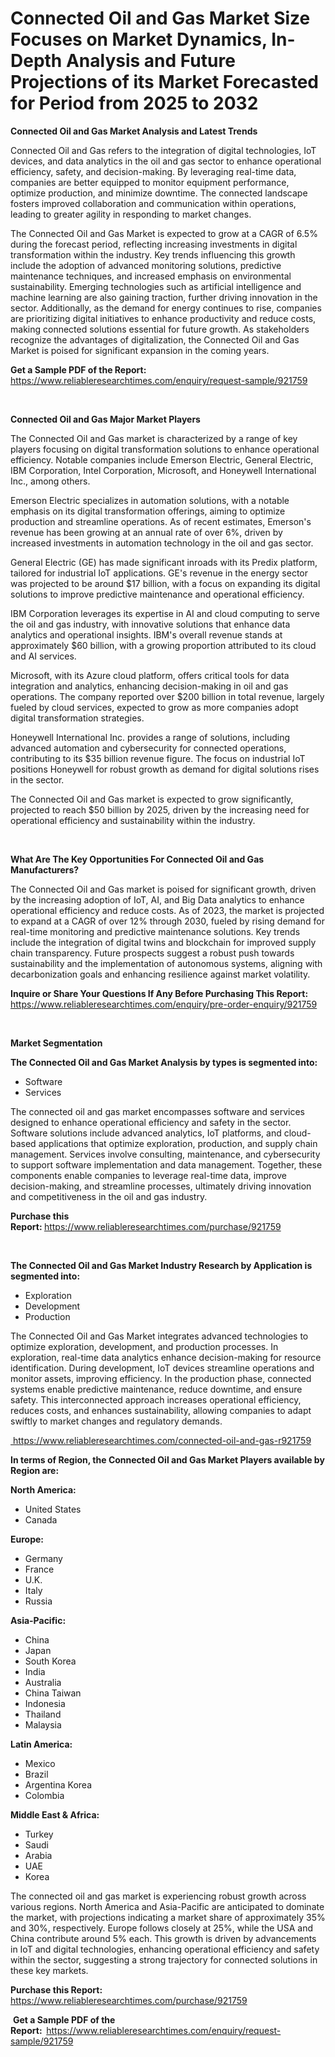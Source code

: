 <p><h1>Connected Oil and Gas Market Size Focuses on Market Dynamics, In-Depth Analysis and Future Projections of its Market Forecasted for Period from 2025 to 2032</h1></p><p><strong>Connected Oil and Gas Market Analysis and Latest Trends</strong></p>
<p><p>Connected Oil and Gas refers to the integration of digital technologies, IoT devices, and data analytics in the oil and gas sector to enhance operational efficiency, safety, and decision-making. By leveraging real-time data, companies are better equipped to monitor equipment performance, optimize production, and minimize downtime. The connected landscape fosters improved collaboration and communication within operations, leading to greater agility in responding to market changes.</p><p>The Connected Oil and Gas Market is expected to grow at a CAGR of 6.5% during the forecast period, reflecting increasing investments in digital transformation within the industry. Key trends influencing this growth include the adoption of advanced monitoring solutions, predictive maintenance techniques, and increased emphasis on environmental sustainability. Emerging technologies such as artificial intelligence and machine learning are also gaining traction, further driving innovation in the sector. Additionally, as the demand for energy continues to rise, companies are prioritizing digital initiatives to enhance productivity and reduce costs, making connected solutions essential for future growth. As stakeholders recognize the advantages of digitalization, the Connected Oil and Gas Market is poised for significant expansion in the coming years.</p></p>
<p><strong>Get a Sample PDF of the Report:&nbsp;</strong> <a href="https://www.reliableresearchtimes.com/enquiry/request-sample/921759?utm_campaign=2794&utm_medium=2&utm_source=Github&utm_content=ia&utm_term=18042025&utm_id=connected-oil-and-gas">https://www.reliableresearchtimes.com/enquiry/request-sample/921759</a></p>
<p>&nbsp;</p>
<p><strong>Connected Oil and Gas Major Market Players</strong></p>
<p><p>The Connected Oil and Gas market is characterized by a range of key players focusing on digital transformation solutions to enhance operational efficiency. Notable companies include Emerson Electric, General Electric, IBM Corporation, Intel Corporation, Microsoft, and Honeywell International Inc., among others.</p><p>Emerson Electric specializes in automation solutions, with a notable emphasis on its digital transformation offerings, aiming to optimize production and streamline operations. As of recent estimates, Emerson's revenue has been growing at an annual rate of over 6%, driven by increased investments in automation technology in the oil and gas sector.</p><p>General Electric (GE) has made significant inroads with its Predix platform, tailored for industrial IoT applications. GE's revenue in the energy sector was projected to be around $17 billion, with a focus on expanding its digital solutions to improve predictive maintenance and operational efficiency.</p><p>IBM Corporation leverages its expertise in AI and cloud computing to serve the oil and gas industry, with innovative solutions that enhance data analytics and operational insights. IBM's overall revenue stands at approximately $60 billion, with a growing proportion attributed to its cloud and AI services.</p><p>Microsoft, with its Azure cloud platform, offers critical tools for data integration and analytics, enhancing decision-making in oil and gas operations. The company reported over $200 billion in total revenue, largely fueled by cloud services, expected to grow as more companies adopt digital transformation strategies.</p><p>Honeywell International Inc. provides a range of solutions, including advanced automation and cybersecurity for connected operations, contributing to its $35 billion revenue figure. The focus on industrial IoT positions Honeywell for robust growth as demand for digital solutions rises in the sector.</p><p>The Connected Oil and Gas market is expected to grow significantly, projected to reach $50 billion by 2025, driven by the increasing need for operational efficiency and sustainability within the industry.</p></p>
<p>&nbsp;</p>
<p><strong>What Are The Key Opportunities For Connected Oil and Gas Manufacturers?</strong></p>
<p><p>The Connected Oil and Gas market is poised for significant growth, driven by the increasing adoption of IoT, AI, and Big Data analytics to enhance operational efficiency and reduce costs. As of 2023, the market is projected to expand at a CAGR of over 12% through 2030, fueled by rising demand for real-time monitoring and predictive maintenance solutions. Key trends include the integration of digital twins and blockchain for improved supply chain transparency. Future prospects suggest a robust push towards sustainability and the implementation of autonomous systems, aligning with decarbonization goals and enhancing resilience against market volatility.</p></p>
<p><strong>Inquire or Share Your Questions If Any Before Purchasing This Report:</strong> <a href="https://www.reliableresearchtimes.com/enquiry/pre-order-enquiry/921759?utm_campaign=2794&utm_medium=2&utm_source=Github&utm_content=ia&utm_term=18042025&utm_id=connected-oil-and-gas">https://www.reliableresearchtimes.com/enquiry/pre-order-enquiry/921759</a></p>
<p>&nbsp;</p>
<p><strong>Market Segmentation</strong></p>
<p><strong>The Connected Oil and Gas Market Analysis by types is segmented into:</strong></p>
<p><ul><li>Software</li><li>Services</li></ul></p>
<p><p>The connected oil and gas market encompasses software and services designed to enhance operational efficiency and safety in the sector. Software solutions include advanced analytics, IoT platforms, and cloud-based applications that optimize exploration, production, and supply chain management. Services involve consulting, maintenance, and cybersecurity to support software implementation and data management. Together, these components enable companies to leverage real-time data, improve decision-making, and streamline processes, ultimately driving innovation and competitiveness in the oil and gas industry.</p></p>
<p><strong>Purchase this Report:&nbsp;</strong><a href="https://www.reliableresearchtimes.com/purchase/921759?utm_campaign=2794&utm_medium=2&utm_source=Github&utm_content=ia&utm_term=18042025&utm_id=connected-oil-and-gas">https://www.reliableresearchtimes.com/purchase/921759</a></p>
<p>&nbsp;</p>
<p><strong>The Connected Oil and Gas Market Industry Research by Application is segmented into:</strong></p>
<p><ul><li>Exploration</li><li>Development</li><li>Production</li></ul></p>
<p><p>The Connected Oil and Gas Market integrates advanced technologies to optimize exploration, development, and production processes. In exploration, real-time data analytics enhance decision-making for resource identification. During development, IoT devices streamline operations and monitor assets, improving efficiency. In the production phase, connected systems enable predictive maintenance, reduce downtime, and ensure safety. This interconnected approach increases operational efficiency, reduces costs, and enhances sustainability, allowing companies to adapt swiftly to market changes and regulatory demands.</p></p>
<p><a href="https://www.reliableresearchtimes.com/connected-oil-and-gas-r921759?utm_campaign=2794&utm_medium=2&utm_source=Github&utm_content=ia&utm_term=18042025&utm_id=connected-oil-and-gas">&nbsp;https://www.reliableresearchtimes.com/connected-oil-and-gas-r921759</a></p>
<p><strong>In terms of Region, the Connected Oil and Gas Market Players available by Region are:</strong></p>
<p>
    <p> <strong> North America: </strong>
        <ul>
            <li>United States</li>
            <li>Canada</li>
        </ul>
        </p> 
    <p> <strong> Europe: </strong>
        <ul>
            <li>Germany</li>
            <li>France</li>
            <li>U.K.</li>
            <li>Italy</li>
            <li>Russia</li>
        </ul>
        </p> 
    <p> <strong> Asia-Pacific: </strong>
        <ul>
            <li>China</li>
            <li>Japan</li>
            <li>South Korea</li>
            <li>India</li>
            <li>Australia</li>
            <li>China Taiwan</li>
            <li>Indonesia</li>
            <li>Thailand</li>
            <li>Malaysia</li>
        </ul>
        </p> 
    <p> <strong> Latin America: </strong>
        <ul>
            <li>Mexico</li>
            <li>Brazil</li>
            <li>Argentina Korea</li>
            <li>Colombia</li>
        </ul>
        </p> 
    <p> <strong> Middle East & Africa: </strong>
        <ul>
            <li>Turkey</li>
            <li>Saudi</li>
            <li>Arabia</li>
            <li>UAE</li>
            <li>Korea</li>
        </ul>
    </p>
    </p>
<p><p>The connected oil and gas market is experiencing robust growth across various regions. North America and Asia-Pacific are anticipated to dominate the market, with projections indicating a market share of approximately 35% and 30%, respectively. Europe follows closely at 25%, while the USA and China contribute around 5% each. This growth is driven by advancements in IoT and digital technologies, enhancing operational efficiency and safety within the sector, suggesting a strong trajectory for connected solutions in these key markets.</p></p>
<p><strong>Purchase this Report: </strong><a href="https://www.reliableresearchtimes.com/purchase/921759?utm_campaign=2794&utm_medium=2&utm_source=Github&utm_content=ia&utm_term=18042025&utm_id=connected-oil-and-gas">https://www.reliableresearchtimes.com/purchase/921759</a></p>
<p>&nbsp;<strong>Get a Sample PDF of the Report:&nbsp;&nbsp;</strong><a href="https://www.reliableresearchtimes.com/enquiry/request-sample/921759?utm_campaign=2794&utm_medium=2&utm_source=Github&utm_content=ia&utm_term=18042025&utm_id=connected-oil-and-gas">https://www.reliableresearchtimes.com/enquiry/request-sample/921759</a></p>
<p><strong></strong></p>
<p><p></p><p></p><p></p></p>